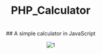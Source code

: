 <div align="center">


# PHP_Calculator

<br/>
## A simple calculator in JavaScript

![1](https://user-images.githubusercontent.com/120946916/235730856-5cd491c9-360c-4cc2-97ca-a8991f150023.png)

</div>
